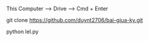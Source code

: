 This Computer --> Drive --> Cmd + Enter

git clone https://github.com/duynt2706/bai-giua-ky.git

python lel.py
